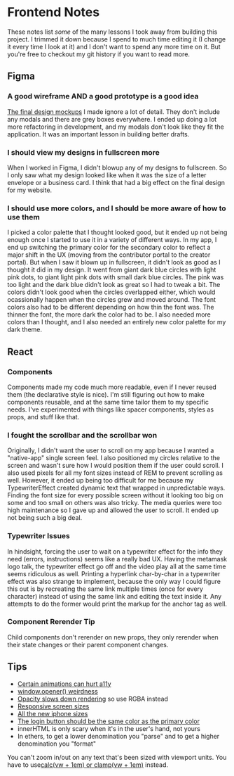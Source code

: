 # Frontend Notes

These notes list *some* of the many lessons I took away from building this project. I trimmed it down because I spend to much time editing it (I change it every time I look at it) and I don't want to spend any more time on it. But you're free to checkout my git history if you want to read more.

## Figma

### A good wireframe AND a good prototype is a good idea

[The final design mockups](https://www.figma.com/file/dwPfF2lhw84J4PZdZTIQvL/Pethreon?node-id=0%3A1) I made ignore a lot of detail. They don't include any modals and there are grey boxes everywhere. I ended up doing a lot more refactoring in development, and my modals don't look like they fit the application. It was an important lesson in building better drafts. 

### I should view my designs in fullscreen more

When I worked in Figma, I didn't blowup any of my designs to fullscreen. So I only saw what my design looked like when it was the size of a letter envelope or a business card. I think that had a big effect on the final design for my website.

### I should use more colors, and I should be more aware of how to use them

I picked a color palette that I thought looked good, but it ended up not being enough once I started to use it in a variety of different ways. In my app, I end up switching the primary color for the secondary color to reflect a major shift in the UX (moving from the contributor portal to the creator portal). But when I saw it blown up in fullscreen, it didn't look as good as I thought it did in my design. It went from giant dark blue circles with light pink dots, to giant light pink dots with small dark blue circles. The pink was too light and the dark blue didn't look as great so I had to tweak a bit. The colors didn't look good when the circles overlapped either, which would ocassionally happen when the circles grew and moved around. The font colors also had to be different depending on how thin the font was. The thinner the font, the more dark the color had to be. I also needed more colors than I thought, and I also needed an entirely new color palette for my dark theme.

## React

### Components 

Components made my code much more readable, even if I never reused them (the declarative style is nice). I'm still figuring out how to make components reusable, and at the same time tailor them to my specific needs. I've experimented with things like spacer components, styles as props, and stuff like that.

### I fought the scrollbar and the scrollbar won

Originally, I didn't want the user to scroll on my app because I wanted a "native-app" single screen feel. I also positioned my circles relative to the screen and wasn't sure how I would position them if the user could scroll. I also used pixels for all my font sizes instead of REM to prevent scrolling as well. However, it ended up being too difficult for me because my TypewriterEffect created dynamic text that wrapped in unpredictable ways. Finding the font size for every possible screen without it looking too big on some and too small on others was also tricky. The media queries were too high maintenance so I gave up and allowed the user to scroll. It ended up not being such a big deal.

### Typewriter Issues

In hindsight, forcing the user to wait on a typewriter effect for the info they need (errors, instructions) seems like a really bad UX.
Having the metamask logo talk, the typewriter effect go off and the video play all at the same time seems ridiculous as well.
Printing a hyperlink char-by-char in a typewriter effect was also strange to implement, because the only way I could figure this out is by recreating the same link multiple times (once for every character) instead of using the same link and editing the text inside it. Any attempts to do the former would print the markup for the anchor tag as well.

### Component Rerender Tip

Child components don't rerender on new props, they only rerender when their state changes or their parent component changes.

##  Tips

- [Certain animations can hurt a11y](https://developer.mozilla.org/en-US/docs/Web/CSS/animation#accessibility_concerns)
- [window.opener() weirdness](https://stackoverflow.com/questions/57628890)
- [Opacity slows down rendering](https://stackoverflow.com/questions/38523826) so use RGBA instead
- [Responsive screen sizes](https://www.browserstack.com/guide/ideal-screen-sizes-for-responsive-design)
- [All the new iphone sizes](https://stackoverflow.com/questions/58087446)
- [The login button should be the same color as the primary color](https://ux.stackexchange.com/questions/104224)
- innerHTML is only scary when it's in the user's hand, not yours 
- In ethers, to get a lower denomination you "parse" and to get a higher denomination you "format"

You can't zoom in/out on any text that's been sized with viewport units. 
You have to use[calc(vw + 1em) or clamp(vw + 1em)](https://www.youtube.com/watch?v=wARbgs5Fmuw) instead. 
